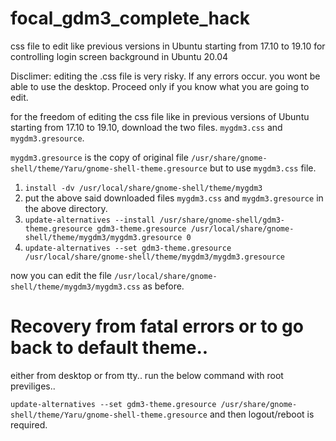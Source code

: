 # focal_gdm3_complete_hack
css file to edit like previous versions in Ubuntu starting from 17.10 to 19.10 for controlling login screen background in Ubuntu 20.04

Disclimer: editing the .css file is very risky. If any errors occur. you wont be able to use the desktop.
Proceed only if you know what you are going to edit.

for the freedom of editing the css file like in previous versions of Ubuntu starting from 17.10 to 19.10,
download the two files. `mygdm3.css` and `mygdm3.gresource`.

`mygdm3.gresource` is the copy of original file `/usr/share/gnome-shell/theme/Yaru/gnome-shell-theme.gresource` but to use `mygdm3.css` file.

1. `install -dv /usr/local/share/gnome-shell/theme/mygdm3`
2. put the above said downloaded files `mygdm3.css` and `mygdm3.gresource` in the above directory.
3. `update-alternatives --install /usr/share/gnome-shell/gdm3-theme.gresource gdm3-theme.gresource /usr/local/share/gnome-shell/theme/mygdm3/mygdm3.gresource 0`
4. `update-alternatives --set gdm3-theme.gresource /usr/local/share/gnome-shell/theme/mygdm3/mygdm3.gresource`

now you can edit the file `/usr/local/share/gnome-shell/theme/mygdm3/mygdm3.css` as before.

# Recovery from fatal errors or to go back to default theme..
either from desktop or from tty.. run the below command with root previliges..

`update-alternatives --set gdm3-theme.gresource /usr/share/gnome-shell/theme/Yaru/gnome-shell-theme.gresource` and then logout/reboot is required.

